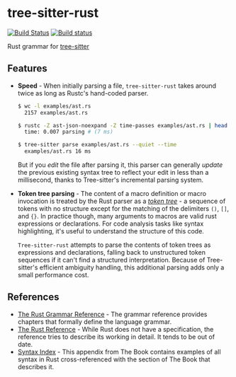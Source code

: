 # tree-sitter-rust

[![Build Status](https://travis-ci.org/tree-sitter/tree-sitter-rust.svg?branch=master)](https://travis-ci.org/tree-sitter/tree-sitter-rust)
[![Build status](https://ci.appveyor.com/api/projects/status/q57l49j9ancaw0fs/branch/master?svg=true)](https://ci.appveyor.com/project/maxbrunsfeld/tree-sitter-rust/branch/master)

Rust grammar for [tree-sitter](https://github.com/tree-sitter/tree-sitter)

## Features

* **Speed** - When initially parsing a file, `tree-sitter-rust` takes around twice as long as Rustc's hand-coded parser.

  ```sh
  $ wc -l examples/ast.rs
    2157 examples/ast.rs

  $ rustc -Z ast-json-noexpand -Z time-passes examples/ast.rs | head -n1
    time: 0.007	parsing # (7 ms)

  $ tree-sitter parse examples/ast.rs --quiet --time
    examples/ast.rs	16 ms
  ```

  But if you *edit* the file after parsing it, this parser can generally *update* the previous existing syntax tree to reflect your edit in less than a millisecond, thanks to Tree-sitter's incremental parsing system.

* **Token tree parsing** - The content of a macro definition or macro invocation is treated by the Rust parser as a [*token tree*](https://github.com/steveklabnik/trpl/blob/master/advanced-macros.md) - a sequence of tokens with no structure except for the matching of the delimiters `()`, `[]`, and `{}`. In practice though, many arguments to macros are valid rust expressions or declarations. For code analysis tasks like syntax highlighting, it's useful to understand the structure of this code.

  `Tree-sitter-rust`  attempts to parse the contents of token trees as expressions and declarations, falling back to unstructured token sequences if it can't find a structured interpretation. Because of Tree-sitter's efficient ambiguity handling, this additional parsing adds only a small performance cost.

## References

* [The Rust Grammar Reference](https://doc.rust-lang.org/grammar.html) - The grammar reference provides chapters that formally define the language grammar.
* [The Rust Reference](https://doc.rust-lang.org/reference/) - While Rust does not have a specification, the reference tries to describe its working in detail. It tends to be out of date.
* [Syntax Index](https://doc.rust-lang.org/book/first-edition/syntax-index.html) - This appendix from The Book contains examples of all syntax in Rust cross-referenced with the section of The Book that describes it.
